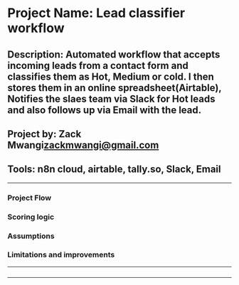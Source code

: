 # Project Name: Lead classifier workflow
## Description: Automated workflow that accepts incoming leads from a contact form and classifies them as Hot, Medium or cold. I then stores them in an online spreadsheet(Airtable), Notifies the slaes team via Slack for Hot leads and also follows up via Email with the lead.

## Project by: Zack Mwangi<zackmwangi@gmail.com>
## Tools: n8n cloud, airtable, tally.so, Slack, Email
---
### Project Flow

### Scoring logic

### Assumptions

### Limitations and improvements


---
### 
---